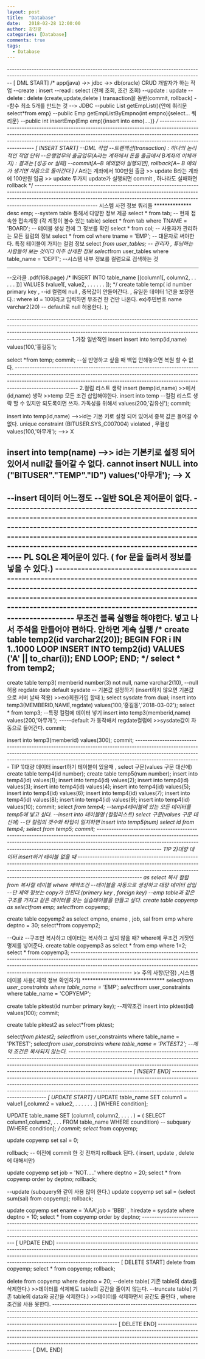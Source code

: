 ```yaml
---
layout: post
title:  "Database"
date:   2018-02-28 12:00:00
author: 강진광
categories: [Database]
comments: true
tags:
  - Database
---
```

-------------------------------------------------------------------------------------------------------------------------------------------------------------- [ DML START]
/*
app(java)  ->> jdbc ->> db(oracle)
CRUD 개발자가 하는 작업
--create : insert
--read : select (전체 조회, 조건 조회)
--update : update
--delete : delete
(create,update,delete ) transaction을 동반(commit, rollback)
--함수 최소 5개를 만드는 것 --> JDBC
--public List<Emp> getEmpList(){안에 쿼리문 select*from emp}
--public Emp getEmpListByEmpno(int empno){select... 쿼리문}
--public int insertEmp(Emp emp){insert into emo(....)}
*/
-------------------------------------------------------------------------------------------------------------------------------------------------------------------------------------------------------------------------------------------------------------------- [ INSERT START]
--DML 작업
--트랜잭션(transaction) : 하나의 논리적인 작업 단위
--은행업무의 출금업무(A라는 계좌에서 돈을 출금에서 B계좌의 이체까지) : 결과는 [성공 or 실패]
--commit[A~B 예외없이 실행되면], rollback[A~ B 예외가 생기면 처음으로 돌아간다.]
/*
 A라는 계좌에서 100만원 출금 >> update
 B라는 계좌에 100만원 입금 >> update
 두가지 update가 실행되면 commit , 하나라도 실패하면 rollback
*/
-------------------------------------------------------------------------------------------------------------------------------------------------------------------------------------------------------------------------------------------------------------------- 시스템 사전 정보 쿼리들 **************
desc emp;
--system table 통해서 다양한 정보 제공
select * from tab; -- 현재 접속한 접속계정 (각 계정이 볼수 있는 table)
select * from tab where TNAME = 'BOARD'; -- 테이블 생성 전에 그 정보를 확인
select * from col; -- 사용자가 관리하는 모든 컬럼의 정보
select * from col where tname = 'EMP'; -- 대문자로 써야한다. 특정 테이블이 가지는 컬럼 정보
select *from user_tables; -- 관리자 , 튜닝하는 사람들이 보는 것이다 아주 상세한 정보
select*from user_tables where table_name = 'DEPT'; --시스템 내부 정보를 컬럼으로 검색하는 것

--------------------------------------------------------------------------------------------------------------------------------------------------------------------------------------------------------------------------------------------------------------------
--오라클 .pdf(168.page)
/*
INSERT INTO table_name [(column1[, column2, . . . . . ])] 
VALUES  (value1[, value2, . . . . . . ]); 
*/
create table temp(
  id number primary key , --id 컬럼에 null , 중복값이 안들어간다. , 유일한 데이터 1건을 보장한다.: where id = 10이라고 입력하면 무조건 한 건만 나온다. ex)주민번호
  name varchar2(20) -- default로 null 허용한다.
  );
  
-------------------------------------------------------------------------------------------------------------------------------------------------------------------------------------------------------------------------------------------------------------------- 1.가장 일반적인 insert
insert into temp(id,name)
values(100,'홍길동');

select *from temp;
commit; --실 반영하고 싶을 때 백업 안해놓으면 복원 할 수 없다.
-------------------------------------------------------------------------------------------------------------------------------------------------------------------------------------------------------------------------------------------------------------------- 2.컬럼 리스트 생략 insert (temp(id,name) >>에서 (id,name) 생략 >>temp 모든 조건 삽입해야한다.
insert into temp --컬럼 리스트 생략 할 수 있지만 되도록이면 쓰자. 가독성을 위해서
values(200,'김유신');
commit;

insert into temp(id,name) -->>id는 기본 키로 설정 되어 있어서 중복 값은 들어갈 수 없다. unique constraint (BITUSER.SYS_C007004) violated , 무결성
values(100,'아무개');          -->> X

insert into temp(name) -->> id는 기본키로 설정 되어 있어서 null값 들어갈 수 없다. cannot insert NULL into ("BITUSER"."TEMP"."ID")
values('아무개'); --> X
--------------------------------------------------------------------------------------------------------------------------------------------------------------------------------------------------------------------------------------------------------------------
--insert 데이터 어느정도 
--일반 SQL은 제어문이 없다.
-------------------------------------------------------------------------------------------------------------------------------------------------------------------------------------------------------------------------------------------------------------------- PL SQL은 제어문이 있다. ( for 문을 돌려서 정보를 넣을 수 있다.)
-------------------------------------------------------------------------------------------------------------------------------------------------------------------------------------------------------------------------------------------------------------------- 무조건 블록 실행을 해야한다. 넣고 나서 주석을 만들어야 편하다. 안하면 계속 실행
/*
create table temp2(id varchar2(20));
BEGIN
  FOR i IN 1..1000 LOOP
      INSERT INTO temp2(id) VALUES ('A' || to_char(i));
    END LOOP;
  END;
  */
select * from temp2;
--------------------------------------------------------------------------------------------------------------------------------------------------------------------------------------------------------------------------------------------------------------------
create table temp3(
 memberid number(3) not null,
 name varchar2(10), --null 허용
 regdate date default sysdate -- 기본값 설정하기 (insert하지 않으면 기본값으로 서버 날짜 적용) >>ex)회원가입 할때
 );
select sysdate from dual;
insert into temp3(MEMBERID,NAME,regdate)
 values(100,'홍길동','2018-03-02');
select * from temp3;
 --특정 컬럼에 데이터 넣기
insert into temp3(memberid,name)
 values(200,'아무개'); -----default 가 동작해서 regdate컬럼에 >>sysdate값이 자동으로 들어간다.
commit;
 
insert into temp3(memberid)
 values(300);
commit;
-------------------------------------------------------------------------------------------------------------------------------------------------------------------------------------------------------------------------------------------------------------------- TIP 1)대량 데이터 insert하기 테이블이 있을때 ,  select 구문(values 구문 대신에)
create table temp4(id number);
create table temp5(num number);
insert into temp4(id) values(1);
insert into temp4(id) values(2);
insert into temp4(id) values(3);
insert into temp4(id) values(4);
insert into temp4(id) values(5);
insert into temp4(id) values(6);
insert into temp4(id) values(7);
insert into temp4(id) values(8);
insert into temp4(id) values(9);
insert into temp4(id) values(10);
commit;
select *from temp4;
--temp4테이블에 있는 모든 데이터를 temp5에 넣고 싶다.
--insert into 테이블명 (컬럼리스트) select 구문(values 구문 대신에)
--단 컬럼의 갯수와 타입이 일치하면
insert into temp5(num) 
select id from temp4;
select *from temp5;
commit;
-------------------------------------------------------------------------------------------------------------------------------------------------------------------------------------------------------------------------------------------------------------------- TIP 2)대량 데이터 insert하기 테이블 없을 때
-------------------------------------------------------------------------------------------------------------------------------------------------------------------------------------------------------------------------------------------------------------------- as select 복사 컬럼 from 복사할 테이블 where 제약조건
--테이블을 자동으로 생성하고 대량 데이터 삽입
--단 제약 정보는 copy가 안된다.(primery key , foreign key)
--emp table과 같은 구조를 가지고 같은 데이터를 갖는 실습테이블을 만들고 싶다.
create table copyemp
as 
select*from emp;
select*from copyemp;

create table copyemp2
as
select empno, ename , job, sal from emp where deptno = 30;
select*from copyemp2;

--Quiz
--구조만 복사하고 데이터는 복사하고 싶지 않을 때? where에 무조건 거짓인 명제를 넣어준다.
create table copyemp3
as
select * from emp where 1=2;
select * from copyemp3;
-------------------------------------------------------------------------------------------------------------------------------------------------------------------------------------------------------------------------------------------------------------------  >> 주의 사항(단점) ,시스템 테이블 사용( 제약 정보 확인하기) *******************************
select*from user_constraints where table_name = 'EMP';
select*from user_constraints where table_name = 'COPYEMP';

create table pktest(id number primary key); --제약조건
insert into pktest(id) values(100);
commit;

create table pktest2
as
select*from pktest;

select*from pktest2;
select*from user_constraints where table_name = 'PKTEST';
select*from user_constraints where table_name = 'PKTEST2'; --제약 조건은 복사되지 않는다.
-------------------------------------------------------------------------------------------------------------------------------------------------------------------------------------------------------------------------------------------------------------------- [ INSERT END]
-------------------------------------------------------------------------------------------------------------------------------------------------------------------------------------------------------------------------------------------------------------------- [ UPDATE START]
/*
UPDATE  table_name 
SET  column1 = value1 [,column2 = value2, . . . . . . .] 
[WHERE  condition]; 

UPDATE  table_name 
SET  (column1, column2, . . . . ) =       ( SELECT  column1,column2, . . .     FROM   table_name    WHERE  coundition)   -- subquary
[WHERE  condition]; 
*/
commit;
select* from copyemp;

update copyemp
set sal = 0;

rollback; -- 이전에 commit 한 것 전까지 rollback 된다. ( insert, update , delete에 대해서만)

update copyemp
set job = 'NOT.....'
where deptno = 20;
select * from copyemp order by deptno;
rollback;

--update (subquery와 같이 사용 많이 한다.) 
update copyemp
set sal = (select sum(sal) from copyemp);
rollback;

update copyemp
set ename = 'AAA',job = 'BBB' , hiredate = sysdate
where deptno = 10;
select * from copyemp order by deptno;
-------------------------------------------------------------------------------------------------------------------------------------------------------------------------------------------------------------------------------------------------------------------- [ UPDATE END]
-------------------------------------------------------------------------------------------------------------------------------------------------------------------------------------------------------------------------------------------------------------------- [ DELETE START]
delete from copyemp;
select * from copyemp;
rollback;

delete from copyemp where deptno = 20;
 --delete table( 기존 table의 data를 삭제한다.) >>데이터를 삭제해도 table의 공간을 줄이지 않는다.
 --truncate table( 기존 table의 data와 공간을 삭제한다.) >>데이터를 삭제하면서 공간도 줄인다 , where 조건을 사용 못한다.
-------------------------------------------------------------------------------------------------------------------------------------------------------------------------------------------------------------------------------------------------------------------- [ DELETE END]
-------------------------------------------------------------------------------------------------------------------------------------------------------------------------------------------------------------------------------------------------------------------- [ DML END]